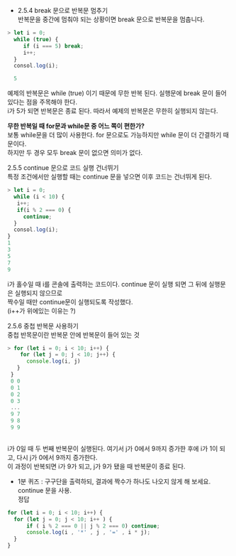 
* 2.5.4 break 문으로 반복문 멈추기  
  반복문을 중간에 멈춰야 되는 상황이면 break 문으로 반복문을 멈춥니다.  

```javascript
> let i = 0;
  while (true) {
     if (i === 5) break;
     i++;
  }
  consol.log(i);

  5
```
예제의 반복문은 while (true) 이기 때문에 무한 반복 된다.  실행문에 break 문이 들어 있다는 점을 주목해야 한다.   
i가 5가 되면 반복문은 종료 된다. 따라서 예제의 반복문은 무한히 실행되지 않는다.  

**무한 반복일 때 for문과 while문 중 어느 쪽이 편한가?**  
보통 while문을 더 많이 사용한다. for 문으로도 가능하지만 while 문이 더 간결하기 때문이다.    
하지만 두 경우 모두 break 문이 없으면 의미가 없다.  


2.5.5 continue 문으로 코드 실행 건너뛰기  
특정 조건에서만 실행할 때는 continue 문을 넣으면 이후 코드는 건너뛰게 된다.  

```javascript
> let i = 0;
  while (i < 10) {
   i++;
   if(i % 2 === 0) {
     continue;
  }
  consol.log(i);
}
1
3
5
7
9
```
i가 홀수일 때 i를 콘솔에 출력하는 코드이다. continue 문이 실행 되면 그 뒤에 실행문은 실행되지 않으므로   
짝수일 때만 continue문이 실행되도록 작성했다.  
(i++가 위에있는 이유는 ?)  


2.5.6 중첩 반복문 사용하기  
 중첩 반목문이란 반복문 안에 반복문이 들어 있는 것  
 
```javascript
> for (let i = 0; i < 10; i++) {
    for (let j = 0; j < 10; j++) {
      console.log(i, j)
   }  
 }
 0 0
 0 1
 0 2
 0 3
 ...
 9 7
 9 8
 9 9
 
```

i가 0일 때 두 번째 반복문이 실행된다. 여기서 j가 0에서 9까지 증가한 후에 i가 1이 되고, 다시 j가 0에서 9까지 증가한다.   
이 과정이 반복되면 i가 9가 되고, j가 9가 됐을 때 반복문이 종료 된다.  
 

* 1분 퀴즈 : 구구단을 출력하되, 결과에 짝수가 하나도 나오지 않게 해 보세요. continue 문을 사용.  
 정답
```JAVASCRIPT
for (let i = 0; i < 10; i++) {
  for (let j = 0; j < 10; i++ ) {
      if ( i % 2 === 0 || j % 2 === 0) continue;
      console.log(i , '*' , j , '=' , i * j);
  }
}
```


